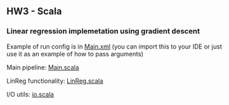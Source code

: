 ## HW3 - Scala

### Linear regression implemetation using gradient descent

Example of run config is in [Main.xml](Main.xml) 
(you can import this to your IDE or just use it as an example of how to pass arguments)

Main pipeline: [Main.scala](scala/Main.scala)

LinReg functionality: [LinReg.scala](scala/utils/LinReg.scala)

I/O utils: [io.scala](scala/utils/io.scala)
